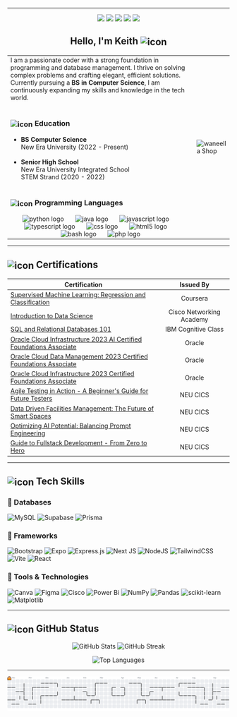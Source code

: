 
---
<p align="center">
  <a href="mailto:mercadojohnkeith21@gmail.com"><img src="https://img.shields.io/badge/Email-D14836?style=for-the-badge&logo=gmail&logoColor=white"/></a>  
  <a href="https://github.com/KeithMercado"><img src="https://img.shields.io/badge/GitHub-100000?style=for-the-badge&logo=github&logoColor=white"/></a>  
  <a href="https://www.facebook.com/johnkeith.supanmercado/"><img src="https://img.shields.io/badge/Facebook-1877F2?style=for-the-badge&logo=facebook&logoColor=white"/></a>  
  <a href="https://www.instagram.com/keithmrcdo/"><img src="https://img.shields.io/badge/Instagram-E4405F?style=for-the-badge&logo=instagram&logoColor=white"/></a>
  <a href="https://www.linkedin.com/in/john-keith-mercado-63a051382/"><img src="https://img.shields.io/badge/LinkedIn-0A66C2?style=for-the-badge&logo=linkedin&logoColor=white"/></a>
</p>

<h2 align="center">
  Hello, I'm Keith
  <img src="https://github.com/user-attachments/assets/57dac6c5-a905-4810-b589-0072007a529b" alt="icon" width="25" style="vertical-align: middle;"/>
</h2>

<table>
  <tr>
    <td>
      I am a passionate coder with a strong foundation in programming and database management. 
      I thrive on solving complex problems and crafting elegant, efficient solutions. 
      Currently pursuing a <b>BS in Computer Science</b>, I am continuously expanding my 
      skills and knowledge in the tech world.
      <br><br>
      <h3><img src="https://github.com/user-attachments/assets/e31cc152-d79e-46b8-b11e-c4f3b60e31ff" alt="icon" width="25" style="vertical-align: middle;"/> Education</h3>
      <ul>
        <li><b>BS Computer Science</b><br>
        New Era University (2022 - Present)</li><br>
        <li><b>Senior High School</b><br>
        New Era University Integrated School<br>
        STEM Strand (2020 - 2022)</li>
        <br>
      </ul>
      <h3><img src="https://github.com/user-attachments/assets/768f483b-6ff9-4fbd-b6f2-7afe1c400306" alt="icon" width="25" style="vertical-align: middle;"/> Programming Languages</h3>
      <div align="center">
        <img src="https://skillicons.dev/icons?i=py" height="45" alt="python logo"  />
        <img width="18" />
        <img src="https://skillicons.dev/icons?i=java" height="45" alt="java logo"  />
        <img width="18" />
        <img src="https://skillicons.dev/icons?i=js" height="45" alt="javascript logo"  />
        <img width="18" />
        <img src="https://skillicons.dev/icons?i=ts" height="45" alt="typescript logo"  />
        <img width="18" />
        <img src="https://cdn.jsdelivr.net/gh/devicons/devicon/icons/css3/css3-original.svg" height="45" alt="css logo"  />
        <img width="18" />
        <img src="https://cdn.jsdelivr.net/gh/devicons/devicon/icons/html5/html5-original.svg" height="45" alt="html5 logo"  />
        <img width="18" />
        <img src="https://cdn.jsdelivr.net/gh/devicons/devicon/icons/bash/bash-original.svg" height="45" alt="bash logo"  />
        <img width="18" />
        <img src="https://cdn.jsdelivr.net/gh/devicons/devicon/icons/php/php-original.svg" height="45" alt="php logo"  />
      </div>
    </td>
    <td>
      <img src="https://github.com/user-attachments/assets/bd418721-9ad6-4211-a19f-9a1bbb6081f3" alt="waneella Shop" width="350"/>
    </td>
  </tr>
</table>

---

<h2 align="left">
  <img src="https://github.com/user-attachments/assets/bf313aaf-c3b4-4b13-88ea-8a4f5c675143" alt="icon" width="25" style="vertical-align: middle;"/>
  Certifications
</h2>

<div align="center">
  
| Certification | Issued By |
|---------------|:---------:|
| [Supervised Machine Learning: Regression and Classification](https://coursera.org/share/20bf6f7e2dce67b497e2d1c93115cb87) | Coursera |
| [Introduction to Data Science](https://www.netacad.com/certificates?issuanceId=27704d51-1a7d-46d5-aee2-b1e4862ffd91) | Cisco Networking Academy |
| [SQL and Relational Databases 101](https://courses.cognitiveclass.ai/certificates/359e25539b534b0db24cd3157741affb) | IBM Cognitive Class |
| [Oracle Cloud Infrastructure 2023 AI Certified Foundations Associate](https://catalog-education.oracle.com/pls/certview/sharebadge?id=88D786D50DB377B0E2EFA315A73303C40BCFDEA63103537603A08BAB6EFE37AF) | Oracle |
| [Oracle Cloud Data Management 2023 Certified Foundations Associate](https://catalog-education.oracle.com/pls/certview/sharebadge?id=C6525463F712BB540E7EF900777E2DECC98ABFF349FB4843E7ECCDF12CC82547) | Oracle |
| [Oracle Cloud Infrastructure 2023 Certified Foundations Associate](https://catalog-education.oracle.com/pls/certview/sharebadge?id=175CA23D6A2350CF2482BD9EB7009293C10802D341BB0361F983F7859F0C46FA) | Oracle |
| [Agile Testing in Action - A Beginner's Guide for Future Testers](https://drive.google.com/file/d/1JsyGWAhbutTOa-wrPUx-oisD525kWAvz/view?usp=sharing) | NEU CICS |
| [Data Driven Facilities Management: The Future of Smart Spaces](https://drive.google.com/file/d/1VeoGGuVvLivP0ssG512U-1-PIub7rIsQ/view?usp=sharing) | NEU CICS |
| [Optimizing AI Potential: Balancing Prompt Engineering](https://drive.google.com/file/d/16hIxDM3IRqjDilKc_o7lbJThEbQWxI8a/view?usp=sharing) | NEU CICS |
| [Guide to Fullstack Development - From Zero to Hero](https://drive.google.com/file/d/1iMmBI9DCf5ph5stchA1i75OWqZC_p3l_/view?usp=sharing) | NEU CICS |

</div>

---

<h2 align="left">
  <img src="https://github.com/user-attachments/assets/afcef3e0-d329-4fb3-90f1-cf7a1d448392" alt="icon" width="25" style="vertical-align: middle;"/>
  Tech Skills
</h2>

### 🔹 Databases  
![MySQL](https://img.shields.io/badge/mysql-4479A1.svg?style=for-the-badge&logo=mysql&logoColor=white) ![Supabase](https://img.shields.io/badge/Supabase-3ECF8E?style=for-the-badge&logo=supabase&logoColor=white) ![Prisma](https://img.shields.io/badge/Prisma-3982CE?style=for-the-badge&logo=Prisma&logoColor=white) 

### 🔹 Frameworks  
![Bootstrap](https://img.shields.io/badge/bootstrap-%238511FA.svg?style=for-the-badge&logo=bootstrap&logoColor=white) ![Expo](https://img.shields.io/badge/expo-1C1E24?style=for-the-badge&logo=expo&logoColor=#D04A37) ![Express.js](https://img.shields.io/badge/express.js-%23404d59.svg?style=for-the-badge&logo=express&logoColor=%2361DAFB) ![Next JS](https://img.shields.io/badge/Next-black?style=for-the-badge&logo=next.js&logoColor=white) ![NodeJS](https://img.shields.io/badge/node.js-6DA55F?style=for-the-badge&logo=node.js&logoColor=white) ![TailwindCSS](https://img.shields.io/badge/tailwindcss-%2338B2AC.svg?style=for-the-badge&logo=tailwind-css&logoColor=white) ![Vite](https://img.shields.io/badge/vite-%23646CFF.svg?style=for-the-badge&logo=vite&logoColor=white) ![React](https://img.shields.io/badge/react-%2320232a.svg?style=for-the-badge&logo=react&logoColor=%2361DAFB)

### 🔹 Tools & Technologies  
![Canva](https://img.shields.io/badge/Canva-%2300C4CC.svg?style=for-the-badge&logo=Canva&logoColor=white) ![Figma](https://img.shields.io/badge/figma-%23F24E1E.svg?style=for-the-badge&logo=figma&logoColor=white) ![Cisco](https://img.shields.io/badge/cisco-%23049fd9.svg?style=for-the-badge&logo=cisco&logoColor=black) ![Power Bi](https://img.shields.io/badge/power_bi-F2C811?style=for-the-badge&logo=powerbi&logoColor=black) ![NumPy](https://img.shields.io/badge/numpy-%23013243.svg?style=for-the-badge&logo=numpy&logoColor=white) ![Pandas](https://img.shields.io/badge/pandas-%23150458.svg?style=for-the-badge&logo=pandas&logoColor=white) ![scikit-learn](https://img.shields.io/badge/scikit--learn-%23F7931E.svg?style=for-the-badge&logo=scikit-learn&logoColor=white) ![Matplotlib](https://img.shields.io/badge/Matplotlib-%23ffffff.svg?style=for-the-badge&logo=Matplotlib&logoColor=black) 

---

<h2 align="left">
  <img src="https://github.com/user-attachments/assets/f232858a-0531-4e6c-8e94-0dc884b1d243" alt="icon" width="25" style="vertical-align: middle;"/>
  GitHub Status
</h2>

<p align="center">
  <img src="https://github-readme-stats.vercel.app/api?username=KeithMercado&show_icons=true&theme=blue_navy&count_private=true&include_all_commits=true&hide_border=true&token=PAT_1" alt="GitHub Stats" width="400"/>  
  <img src="https://github-readme-streak-stats.herokuapp.com/?user=KeithMercado&theme=blue_navy&hide_border=true" alt="GitHub Streak" width="425"/>  
</p>

<p align="center">
  <img src="https://github-readme-stats.vercel.app/api/top-langs/?username=KeithMercado&layout=compact&theme=blue_navy&hide_border=true&token=PAT_1" alt="Top Languages" width="350"/>  
</p>


---

<picture>
  <source media="(prefers-color-scheme: dark)" srcset="https://raw.githubusercontent.com/KeithMercado/KeithMercado/output/pacman-contribution-graph-dark.svg">
  <source media="(prefers-color-scheme: light)" srcset="https://raw.githubusercontent.com/KeithMercado/KeithMercado/output/pacman-contribution-graph.svg">
  <img alt="pacman contribution graph" src="https://raw.githubusercontent.com/KeithMercado/KeithMercado/output/pacman-contribution-graph.svg">
</picture>

